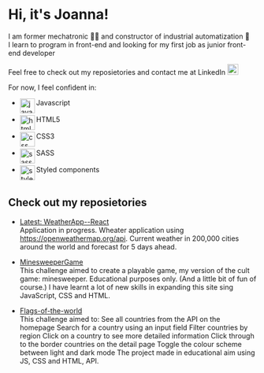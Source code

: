 # Hi, it's Joanna! 
I am former mechatronic 👷‍♀️ and constructor of industrial automatization 🤖 <br />
I learn to program in front-end and looking for my first job as junior front-end developer <br />

Feel free to check out my reposietories and contact me at LinkedIn  [<img alt="joannaignasiak | LinkedIn" width="22px" src="https://cdn.jsdelivr.net/npm/simple-icons@v3/icons/linkedin.svg" />][linkedin]
<br />

For now, I feel confident in: 
* Javascript <img align="left" alt="javascript"  width="30px" src="https://img.icons8.com/color/48/000000/javascript-logo-1.png"/>  <br /> <br /> 
* HTML5 <img align="left" alt="html5" width="30px" src="https://img.icons8.com/color/48/000000/html-5.png"/> <br /><br /> 
* CSS3 <img align="left" alt="css" width="30px" src="https://img.icons8.com/color/48/000000/css3.png"/> <br /><br /> 
* SASS <img align="left" alt="sass" width="30px" src="http://logo-load.com/uploads/posts/2016-08/sass-logo.png"/><br /><br /> 
* Styled components <img align="left" alt="styled components" width="30px" src="https://raw.githubusercontent.com/styled-components/brand/master/styled-components.png"/><br /><br />





## Check out my reposietories
* [Latest: WeatherApp--React](https://github.com/JoannaIgnasiak/WeatherApp--React
) <br />
Application in progress. Wheater application using https://openweathermap.org/api. Current weather in 200,000 cities around the world and forecast for 5 days ahead.<br />

* [MinesweeperGame](https://github.com/JoannaIgnasiak/MinesweeperGame
) <br />
This challenge aimed to create a playable game, my version of the cult game: minesweeper. Educational purposes only. (And a little bit of fun of course.) 
I have learnt a lot of new skills in expanding this site sing JavaScript, CSS and HTML.<br />

* [Flags-of-the-world](https://github.com/JoannaIgnasiak/Flags-of-the-world
) <br />
This challenge aimed to:
See all countries from the API on the homepage
Search for a country using an input field
Filter countries by region
Click on a country to see more detailed information
Click through to the border countries on the detail page
Toggle the colour scheme between light and dark mode
The project made in educational aim using JS, CSS and HTML, API.



[linkedin]: https://www.linkedin.com/in/joanna-ignasiak/
